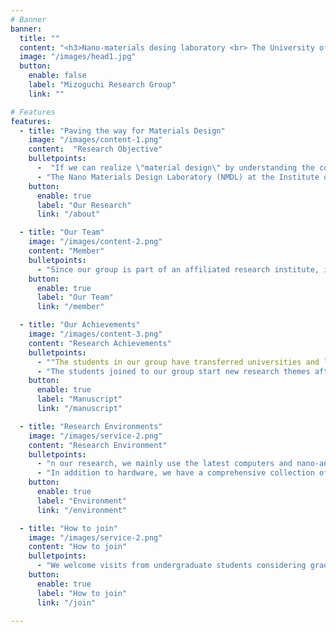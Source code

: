 ```yaml
---
# Banner
banner:
  title: ""
  content: "<h3>Nano-materials desing laboratory <br> The University of Tokyo</h>"
  image: "/images/head1.jpg"
  button:
    enable: false
    label: "Mizoguchi Research Group"
    link: ""

# Features
features:
  - title: "Paving the way for Materials Design"
    image: "/images/content-1.png"
    content:  "Research Objective"
    bulletpoints:
      -  "If we can realize \"material design\" by understanding the correlation between the atomic and electronic structure of materials and the expression of their functions, we can dramatically accelerate the development of materials. In order to realize such material design, it is necessary to understand the atomic and electronic structures of the local regions that are responsible for materials functions, and to elucidate the mechanisms and physics for arising the materials functions."
      - "The Nano Materials Design Laboratory (NMDL) at the Institute of Industrial Science, The University of Tokyo, aims to precisely analyze the structure-function relationship of materials (structure-function relationship) using computer simulation, information science, and atomic-level measurement, and to realize \"materials design\" based on this analysis."
    button:
      enable: true
      label: "Our Research"
      link: "/about"

  - title: "Our Team"
    image: "/images/content-2.png"
    content: "Member"
    bulletpoints:
      - "Since our group is part of an affiliated research institute, it is not directly associated with any undergraduate school. It is composed of graduate students, researchers, and staff who belong to the Department of Materials Science and Engineering at the Graduate School of Engineering, The University of Tokyo." 
    button:
      enable: true
      label: "Our Team"
      link: "/member"

  - title: "Our Achievements"
    image: "/images/content-3.png"
    content: "Research Achievements"
    bulletpoints:
      - ""The students in our group have transferred universities and laboratories upon advancing to graduate school. While transferring to a new group and new university is very challenging, there are many*10 more things to gain from its experience."
      - "The students joined to our group start new research themes after entering graduate school, and even within a limited time, they present at academic conferences, and become the first authors of academic manuscript that leave a mark in the history of Science. You can see our achievements, including conference presentations and awards, from the \'Achievements\' section above menu."
    button:
      enable: true
      label: "Manuscript"
      link: "/manuscript"

  - title: "Research Environments"
    image: "/images/service-2.png"
    content: "Research Environment"
    bulletpoints:
      - "n our research, we mainly use the latest computers and nano-analysis equipments. We also utilize external facilities, such as supercomputers and synchrotrons."
      - "In addition to hardware, we have a comprehensive collection of textbooks on subjects like solid-state physics, quantum chemistry, machine learning, and so on. We have also installed many whiteboards to facilitate anytime-discussions."
    button:
      enable: true
      label: "Environment"
      link: "/environment"

  - title: "How to join"
    image: "/images/service-2.png"
    content: "How to join"
    bulletpoints:
      - "We welcome visits from undergraduate students considering graduate school or transferring, technical college (KOSEN) students and specialized course (KOSEN-Senkoka) students, graduate students or working professionals considering a doctoral program, as well as students of Komaba-campus considering the Department of Materials Engineering who are interested in our research and materials science. Please contact Mizoguchi by email."
    button:
      enable: true
      label: "How to join"
      link: "/join"

---
```

